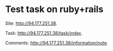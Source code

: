 # Test task on ruby+rails

Site: http://94.177.251.38.

Task: http://94.177.251.38/task/index.

Comments: http://94.177.251.38/information/note.